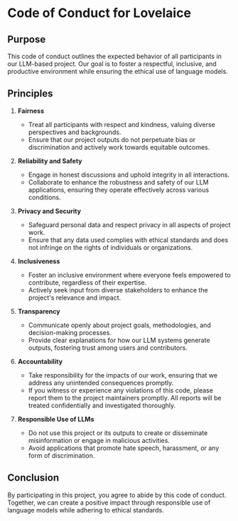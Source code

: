 # Code of Conduct for Lovelaice

## Purpose
This code of conduct outlines the expected behavior of all participants in our LLM-based project. Our goal is to foster a respectful, inclusive, and productive environment while ensuring the ethical use of language models.

## Principles

1. **Fairness**
   - Treat all participants with respect and kindness, valuing diverse perspectives and backgrounds.
   - Ensure that our project outputs do not perpetuate bias or discrimination and actively work towards equitable outcomes.

2. **Reliability and Safety**
   - Engage in honest discussions and uphold integrity in all interactions.
   - Collaborate to enhance the robustness and safety of our LLM applications, ensuring they operate effectively across various conditions.

3. **Privacy and Security**
   - Safeguard personal data and respect privacy in all aspects of project work.
   - Ensure that any data used complies with ethical standards and does not infringe on the rights of individuals or organizations.

4. **Inclusiveness**
   - Foster an inclusive environment where everyone feels empowered to contribute, regardless of their expertise.
   - Actively seek input from diverse stakeholders to enhance the project's relevance and impact.

5. **Transparency**
   - Communicate openly about project goals, methodologies, and decision-making processes.
   - Provide clear explanations for how our LLM systems generate outputs, fostering trust among users and contributors.

6. **Accountability**
   - Take responsibility for the impacts of our work, ensuring that we address any unintended consequences promptly.
   - If you witness or experience any violations of this code, please report them to the project maintainers promptly. All reports will be treated confidentially and investigated thoroughly.

7. **Responsible Use of LLMs**
   - Do not use this project or its outputs to create or disseminate misinformation or engage in malicious activities.
   - Avoid applications that promote hate speech, harassment, or any form of discrimination.

## Conclusion
By participating in this project, you agree to abide by this code of conduct. Together, we can create a positive impact through responsible use of language models while adhering to ethical standards.
